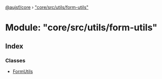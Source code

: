 [@aujsf/core](../README.md) › ["core/src/utils/form-utils"](_core_src_utils_form_utils_.md)

# Module: "core/src/utils/form-utils"

## Index

### Classes

* [FormUtils](../classes/_core_src_utils_form_utils_.formutils.md)
